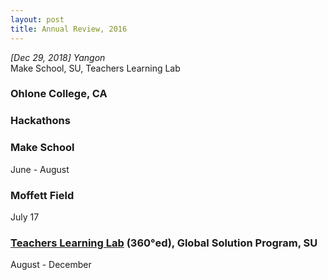 ```yaml
---
layout: post
title: Annual Review, 2016
---
```


*[Dec 29, 2018] Yangon*  
Make School, SU, Teachers Learning Lab  

### Ohlone College, CA

### Hackathons

### Make School
June - August

### Moffett Field
July 17

### [Teachers Learning Lab](https://teacherslearninglab.wordpress.com/) (360°ed), Global Solution Program, SU 
August - December
